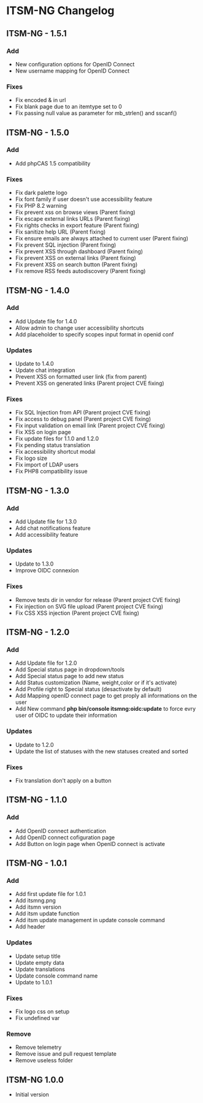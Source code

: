 # ITSM-NG Changelog

## ITSM-NG - 1.5.1

### Add

* New configuration options for OpenID Connect
* New username mapping for OpenID Connect 

### Fixes

* Fix encoded & in url
* Fix blank page due to an itemtype set to 0
* Fix passing null value as parameter for mb_strlen() and sscanf()

## ITSM-NG - 1.5.0

### Add

* Add phpCAS 1.5 compatibility

### Fixes

* Fix dark palette logo
* Fix font family if user doesn't use accessibility feature
* Fix PHP 8.2 warning
* Fix prevent xss on browse views (Parent fixing)
* Fix escape external links URLs (Parent fixing)
* Fix rights checks in export feature (Parent fixing)
* Fix sanitize help URL (Parent fixing)
* Fix ensure emails are always attached to current user (Parent fixing)
* Fix prevent SQL injection (Parent fixing)
* Fix prevent XSS through dashboard (Parent fixing)
* Fix prevent XSS on external links (Parent fixing)
* Fix prevent XSS on search button (Parent fixing)
* Fix remove RSS feeds autodiscovery (Parent fixing)

## ITSM-NG - 1.4.0

### Add

* Add Update file for 1.4.0
* Allow admin to change user accessibility shortcuts
* Add placeholder to specify scopes input format in openid conf

### Updates

* Update to 1.4.0
* Update chat integration
* Prevent XSS on formatted user link (fix from parent)
* Prevent XSS on generated links (Parent project CVE fixing)

### Fixes

* Fix SQL Injection from API (Parent project CVE fixing)
* Fix access to debug panel (Parent project CVE fixing)
* Fix input validation on email link (Parent project CVE fixing)
* Fix XSS on login page
* Fix update files for 1.1.0 and 1.2.0
* Fix pending status translation
* Fix accessibility shortcut modal
* Fix logo size
* Fix import of LDAP users
* Fix PHP8 compatibility issue

## ITSM-NG - 1.3.0

### Add

* Add Update file for 1.3.0
* Add chat notifications feature
* Add accessibility feature

### Updates

* Update to 1.3.0
* Improve OIDC connexion

### Fixes

* Remove tests dir in vendor for release (Parent project CVE fixing)
* Fix injection on SVG file upload (Parent project CVE fixing)
* Fix CSS XSS injection (Parent project CVE fixing)

## ITSM-NG - 1.2.0

### Add

* Add Update file for 1.2.0
* Add Special status page in dropdown/tools
* Add Special status page to add new status
* Add Status customization (Name, weight,color or if it's activate)
* Add Profile right to Special status (desactivate by default)
* Add Mapping openID connect page to get proply all informations on the user
* Add New command **php bin/console itsmng:oidc:update** to force evry user of OIDC to update their information

### Updates

* Update to 1.2.0
* Update the list of statuses with the new statuses created and sorted

### Fixes

* Fix translation don't apply on a button

## ITSM-NG - 1.1.0

### Add

* Add OpenID connect authentication
* Add OpenID connect cofiguration page
* Add Button on login page when OpenID connect is activate

## ITSM-NG - 1.0.1

### Add

* Add first update file for 1.0.1
* Add itsmng.png
* Add itsmn version
* Add itsm update function
* Add itsm update management in update console command
* Add header

### Updates

* Update setup title
* Update empty data
* Update translations
* Update console command name
* Update to 1.0.1

### Fixes

* Fix logo css on setup
* Fix undefined var

### Remove

* Remove telemetry
* Remove issue and pull request template
* Remove useless folder

## ITSM-NG 1.0.0

* Initial version